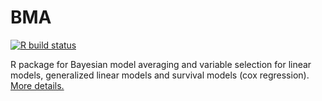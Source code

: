 # BMA

[![R build status](https://github.com/hanase/BMA/workflows/R-CMD-check/badge.svg)](https://github.com/hanase/BMA/actions?workflow=R-CMD-check)

R package for Bayesian model averaging and variable selection for linear models,
        generalized linear models and survival models (cox
        regression). [More details.](http://stats.research.att.com/volinsky/bma.html) 

